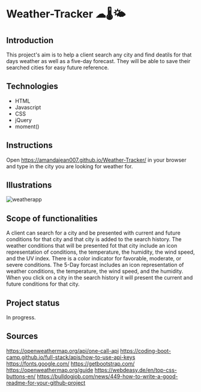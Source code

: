 # Weather-Tracker ☁🌡🌤

## Introduction
This project's aim is to help a client search any city and find deatils for that days weather as well as a five-day forecast. They will be able to save their searched cities for easy future reference.

## Technologies
- HTML
- Javascript
- CSS
- jQuery
- moment()

## Instructions
Open https://amandajean007.github.io/Weather-Tracker/ in your browser and type in the city you are looking for weather for.

## Illustrations
![weatherapp](https://user-images.githubusercontent.com/85036414/142027980-1b4d960f-166f-4824-a10a-23cb63d7748b.png)

## Scope of functionalities
A client can search for a city and be presented with current and future conditions for that city and that city is added to the search history. The weather conditions that will be presented fot that city include an icon representation of conditions, the temperature, the humidity, the wind speed, and the UV index. There is a color indicator for favorable, moderate, or severe conditions. The 5-Day forcast includes an icon representation of weather conditions, the temperature, the wind speed, and the humidity. When you click on a city in the search history it will present the current and future conditions for that city.

## Project status 
In progress.

## Sources
https://openweathermap.org/api/one-call-api
https://coding-boot-camp.github.io/full-stack/apis/how-to-use-api-keys
https://fonts.google.com/
https://getbootstrap.com/
https://openweathermap.org/guide
https://webdeasy.de/en/top-css-buttons-en/
https://bulldogjob.com/news/449-how-to-write-a-good-readme-for-your-github-project
